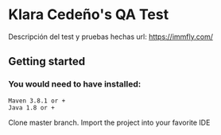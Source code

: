 # Klara Cedeño's QA Test

Descripción del test y pruebas hechas
url: https://immfly.com/

## Getting started

### You would need to have installed:

```
Maven 3.8.1 or +
Java 1.8 or +
```

Clone master branch.
Import the project into your favorite IDE
